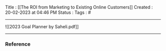 Title :  [[The ROI from Marketing to Existing Online Customers]]
Created  : 20-02-2023 at 04:46  PM
Status : 
Tags : #
___

![[2023 Goal Planner by Saheli.pdf]]




















---

### Reference 





